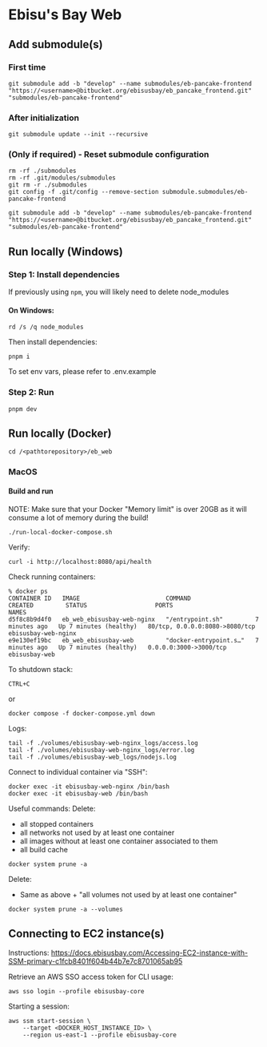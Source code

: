 # Ebisu's Bay Web

## Add submodule(s)

### First time
```
git submodule add -b "develop" --name submodules/eb-pancake-frontend "https://<username>@bitbucket.org/ebisusbay/eb_pancake_frontend.git" "submodules/eb-pancake-frontend"
```
### After initialization
```
git submodule update --init --recursive
```
### (Only if required) - Reset submodule configuration
```
rm -rf ./submodules
rm -rf .git/modules/submodules
git rm -r ./submodules
git config -f .git/config --remove-section submodule.submodules/eb-pancake-frontend

git submodule add -b "develop" --name submodules/eb-pancake-frontend "https://<username>@bitbucket.org/ebisusbay/eb_pancake_frontend.git" "submodules/eb-pancake-frontend"
```

## Run locally (Windows)

### Step 1: Install dependencies
If previously using `npm`, you will likely need to delete node_modules

#### On Windows:
```
rd /s /q node_modules
```
Then install dependencies:
```
pnpm i
```
To set env vars, please refer to .env.example

### Step 2: Run
```
pnpm dev
```

## Run locally (Docker)

```
cd /<pathtorepository>/eb_web
```

### MacOS
#### Build and run

NOTE: Make sure that your Docker "Memory limit" is over 20GB as it will consume a lot of memory during the build!

```
./run-local-docker-compose.sh
```

Verify:
```
curl -i http://localhost:8080/api/health
```

Check running containers:
```
% docker ps
CONTAINER ID   IMAGE                        COMMAND                  CREATED         STATUS                   PORTS                            NAMES
d5f8c8b9d4f0   eb_web_ebisusbay-web-nginx   "/entrypoint.sh"         7 minutes ago   Up 7 minutes (healthy)   80/tcp, 0.0.0.0:8080->8080/tcp   ebisusbay-web-nginx
e9e130ef19bc   eb_web_ebisusbay-web         "docker-entrypoint.s…"   7 minutes ago   Up 7 minutes (healthy)   0.0.0.0:3000->3000/tcp           ebisusbay-web
```

To shutdown stack:
```
CTRL+C
```
or
```
docker compose -f docker-compose.yml down
```

Logs:
```
tail -f ./volumes/ebisusbay-web-nginx_logs/access.log
tail -f ./volumes/ebisusbay-web-nginx_logs/error.log
tail -f ./volumes/ebisusbay-web_logs/nodejs.log
```

Connect to individual container via "SSH":
```
docker exec -it ebisusbay-web-nginx /bin/bash
docker exec -it ebisusbay-web /bin/bash
```

Useful commands:
Delete:
  - all stopped containers
  - all networks not used by at least one container
  - all images without at least one container associated to them
  - all build cache
```
docker system prune -a
```

Delete:
  - Same as above + "all volumes not used by at least one container"
```
docker system prune -a --volumes
```

## Connecting to EC2 instance(s)
Instructions: https://docs.ebisusbay.com/Accessing-EC2-instance-with-SSM-primary-c1fcb8401f604b44b7e7c8701065ab95

Retrieve an AWS SSO access token for CLI usage:
```
aws sso login --profile ebisusbay-core
```

Starting a session:

```
aws ssm start-session \
    --target <DOCKER_HOST_INSTANCE_ID> \
    --region us-east-1 --profile ebisusbay-core
```